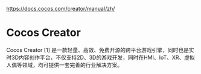 










https://docs.cocos.com/creator/manual/zh/

# Cocos Creator

Cocos Creator [1]  是一款轻量、高效、免费开源的跨平台游戏引擎，同时也是实时3D内容创作平台，不仅支持2D、3D的游戏开发，同时在HMI、IoT、XR、虚拟人偶等领域，均可提供一套完善的行业解决方案。




























